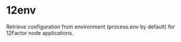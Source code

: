 # 12env
Retrieve configuration from environment (process.env by default) for 12Factor node applications.
